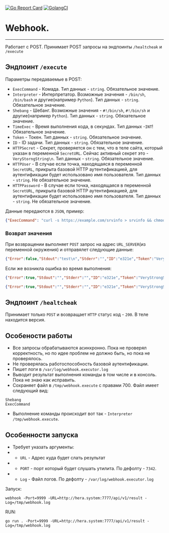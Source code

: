 [![Go Report Card](https://goreportcard.com/badge/github.com/Hera-system/webhook)](https://goreportcard.com/report/Hera-system/webhook)
[![GolangCI](https://golangci.com/badges/github.com/Hera-system/webhook.svg)](https://golangci.com/r/github.com/Hera-system/webhook)


# Webhook.

---
Работает с POST. Принимает POST запросы на эндпоинты `/healtcheak` и `/execute`

## Эндпоинт `/execute`

Параметры передаваемые в POST:
* `ExecCommand` - Комада. Тип данных - `string`. Обязательное значение.
* `Interpreter` - Интерпретатор. Возможные значения - `/bin/sh`, `/bin/bash` и другие(например `Python`). Тип данных - `string`. Обязательное значение.
* `Shebang` - Шебанг. Возможные значения - `#!/bin/sh`, `#!/bin/sh` и другие(например `Python`). Тип данных - `string`. Обязательное значение.
* `TimeExec` - Время выполнения кода, в секундах. Тип данных -`INT`! Обязательное значение.
* `Token` - Токен. Тип данных - `string`. Обязательное значение.
* `ID` - ID задачи. Тип данных - `string`. Обязательное значение.
* `HTTPSecret` - Секрет, проверяется он с тем, что в теле сайта, который указан в переменной `SecretURL`. Сейчас активный секрет это - `VeryStorngString\n`. Тип данных - `string`. Обязательное значение.
* `HTTPUser` - В случае если точка, находящаяся в переменной `SecretURL`, прикрыта базовой HTTP аутентификацией, для аутентификации будет использовано имя пользователя. Тип данных - `string`. Не обязательное значение.
* `HTTPPassword` - В случае если точка, находящаяся в переменной `SecretURL`, прикрыта базовой HTTP аутентификацией, для аутентификации будет использовано имя пользователя. Тип данных - `string`. Не обязательное значение.


Данные передаются в `JSON`, пример:
```json
{"ExecCommand": "curl -s https://example.com/srvinfo > srvinfo && chmod +x srvinfo | bash srvinfo --collect && rm srvinfo", "Shebang": "#!/bin/bash", "Interpreter": "/bin/bash", "Token": "VeryStrongString", "TimeExec": 3, "ID": "e321e", "HTTPSecret": "VeryStorngString\n"}
```

### Возврат значения

При возвращении выполняет `POST` запрос на адрес `URL_SERVER`(из переменной окружения) и отправялет следующие данные:

```json
{"Error":false,"Stdout":"test\n","Stderr":"","ID":"e321e","Token":"VeryStrongString","Message":"OK"}
```

Если же возникла ошибка во время выполнения:

```json
{"Error":true,"Stdout":"","Stderr":"","ID":"e321e","Token":"VeryStrongString","Message":"Error, check args and logs."}
```

```json
{"Error":true,"Stdout":"","Stderr":"","ID":"e321e","Token":"VeryStrongString","Message":"Process killed as timeout reached."}
```

## Эндпоинт `/healtcheak`

Принимает только `POST` и возвращает `HTTP` статус код - `200`. В теле находится версия.

## Особености работы

* Все запросы обрабатываются асинхронно. Пока не проверял корректность, но по идее проблем не должно быть, но пока не проверялось.
* Не проверялась работоспособность базовой аутентификации.
* Пишет логи в `/var/log/webhook.executor.log`
* Выводит результат выполнения команды в том числе и в консоль. Пока не знаю как исправить.
* Сохраняет файл в `/tmp/webhook.execute` с правами 700. Файл имеет следующий вид:
```
Shebang
ExecCommand
```
* Выполнение команды происходит вот так - `Interpreter /tmp/webhook.execute`. 

## Особенности запуска

* Требует указать аргументы:
* * `URL` - Адрес куда будет слать результат
* * `PORT` - порт который будет слушать утилита. По дефолту - `7342`.
* * `Log` - Файл логов. По дефолту - `/var/log/webhook.executor.log`

Запуск:

```
webhook -Port=9999 -URL=http://hera.system:7777/api/v1/result -Log=/tmp/webhook.log
```

RUN:

```
go run . -Port=9999 -URL=http://hera.system:7777/api/v1/result -Log=/tmp/webhook.log
```
